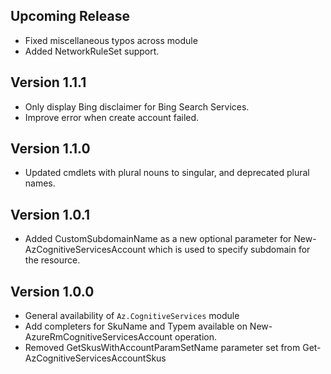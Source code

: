 <!--
    Please leave this section at the top of the change log.

    Changes for the upcoming release should go under the section titled "Upcoming Release", and should adhere to the following format:

    ## Upcoming Release
    * Overview of change #1
        - Additional information about change #1
    * Overview of change #2
        - Additional information about change #2
        - Additional information about change #2
    * Overview of change #3
    * Overview of change #4
        - Additional information about change #4

    ## YYYY.MM.DD - Version X.Y.Z (Previous Release)
    * Overview of change #1
        - Additional information about change #1
-->
## Upcoming Release
* Fixed miscellaneous typos across module
* Added NetworkRuleSet support.

## Version 1.1.1
* Only display Bing disclaimer for Bing Search Services.
* Improve error when create account failed.

## Version 1.1.0
* Updated cmdlets with plural nouns to singular, and deprecated plural names.

## Version 1.0.1
* Added CustomSubdomainName as a new optional parameter for New-AzCognitiveServicesAccount which is used to specify subdomain for the resource.

## Version 1.0.0
* General availability of `Az.CognitiveServices` module
* Add completers for SkuName and Typem available on New-AzureRmCognitiveServicesAccount operation.
* Removed GetSkusWithAccountParamSetName parameter set from Get-AzCognitiveServicesAccountSkus
